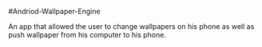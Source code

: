 #Andriod-Wallpaper-Engine

An app that allowed the user to change wallpapers on his phone as well as push wallpaper from his computer to his phone.
